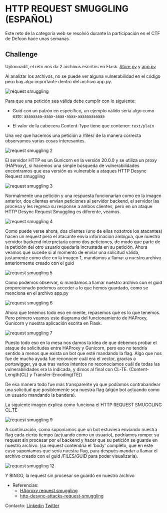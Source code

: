
# HTTP REQUEST SMUGGLING (ESPAÑOL)


Este reto de la categoría web se resolvió durante la participación en el CTF de Defcon hace unas semanas.


## Challenge


Uploooadit, el reto nos da 2 archivos escritos en Flask. [Store.py](https://drive.google.com/file/d/1Z_vWaLantTPysMckqwYrHkg1X6TzK8tb/view?usp=sharing) y [app.py](https://drive.google.com/file/d/1yMgQwd9WVGNqVnu9_UkV-0C2c5T4kXjh/view?usp=sharing)


Al analizar los archivos, no se puede ver alguna vulnerabilidad en el código pero hay algo importante dentro del archivo app.py.


![request smuggling](img/1.PNG)


Para que una petición sea válida debe cumplir con lo siguiente:

* Guid con un patrón en específico, un ejemplo válido sería algo como esto:
`aaaaaaaa-aaaa-aaaa-aaaa-aaaaaaaaaaaa`

* El valor de la cabecera Content-Type tiene que contener:
`text/plain`


Una vez que hacemos una petición a /files/  de la manera correcta observamos varias cosas interesantes.


![request smuggling 2](img/2.png)


El servidor HTTP es un Gunicorn en la versión 20.0.0 y se utiliza un proxy (HAProxy), si hacemos una simple búsqueda de vulnerabilidades encontramos que esa versión es vulnerable a ataques HTTP Desync Request smuggling


![request smuggling 3](img/3.PNG)


Normalmente una petición y una respuesta funcionarían como en la imagen anterior, dos clientes envían peticiones al servidor backend, el servidor las procesa y les regresa su response a ambos clientes, pero en un ataque HTTP Desync Request Smuggling es diferente, veamos.


![request smuggling 4](img/4.PNG)


Como puede verse ahora, dos clientes (uno de ellos nosotros los atacantes) hacen un request pero el atacante envía información ambigua, que nuestro servidor backend interpretaría como dos peticiones, de modo que parte de la petición del otro usuario quedaría incrustada en su petición.
Ahora veamos qué sucede si al momento de enviar una solicitud válida, justamente como dice en la imagen 1,  mandamos a llamar a nuestro archivo anteriormente creado con el guid 


![request smuggling 5](img/5.png)


Como podemos observar, si mandamos a llamar nuestro archivo con el guid proporcionado podemos acceder a lo que hemos guardado, como se menciona en el archivo app.py


![request smuggling 6](img/6.PNG)


Ahora que tenemos todo eso en mente, repasemos qué es lo que tenemos. Pero primero veamos este diagrama del funcionamiento de HAProxy, Gunicorn y nuestra aplicación escrita en Flask.


![request smuggling 7](img/7.jpeg)


Puesto todo eso en la mesa nos damos la idea de que debemos probar el ataque de solicitudes entre HAProxy y Gunicorn, pero eso no tendría sentido a menos que  exista un bot que esté mandando la flag. Algo que nos fue de mucha ayuda fue reconocer cuál era el vector, gracias a portswigger, ya que tras varios intentos no reconocíamos cuál de todas las vulnerabilidades era la indicada, y dimos al final con CL-TE. (Content-Length(CL) y Transfer-Encoding(TE))

De esa manera todo fue más transparente ya que podíamos contrabandear una solicitud que posiblemente sea nuestra flag (algún bot actuando como un usuario mandando la bandera).

La siguiente imagen explica como funciona el HTTP REQUEST SMUGGLING CL.TE


![request smuggling 9](img/9.png)


A continuación, como suponíamos que un bot estuviera enviando nuestra flag cada cierto tiempo (actuando como un usuario), podríamos romper su request sin procesar por el backend y hacer que su petición se guarde en nuestro archivo.
(su request contendría el 'body' completo, que en este caso suponíamos que sería nuestra flag, para después mandar a llamar el archivo creado con el guid /FILES/GUID para poder visualizarla).


![request smuggling 12](img/12.png)

  Y BINGO, la request sin procesar se guardó en nuestro archivo
  
  * Referencias: 
    * [HAproxy request smuggling](https://nathandavison.com/blog/haproxy-http-request-smuggling)
    * [http-desync-attacks-request-smuggling](https://portswigger.net/research/http-desync-attacks-request-smuggling-reborn)



Contacto: [Linkedin](www.linkedin.com/in/JairR) [Twitter](https://twitter.com/_niggurath_)
